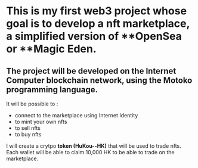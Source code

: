 # This is my first web3 project whose goal is to develop a nft marketplace, a simplified version of **OpenSea or **Magic Eden.

## The project will be developed on the Internet Computer blockchain network, using the Motoko programming language.

It will be possible to :
- connect to the marketplace using Internet Identity
- to mint your own nfts
- to sell nfts
- to buy nfts

I will create a crytpo __token (HuKou--HK)__ that will be used to trade nfts.
Each wallet will be able to claim 10,000 HK to be able to trade on the marketplace.


